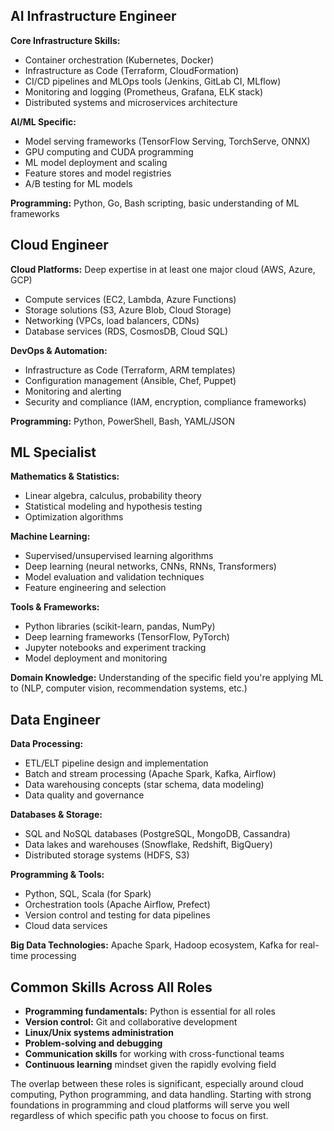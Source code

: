 ## AI Infrastructure Engineer

**Core Infrastructure Skills:**
- Container orchestration (Kubernetes, Docker)
- Infrastructure as Code (Terraform, CloudFormation)
- CI/CD pipelines and MLOps tools (Jenkins, GitLab CI, MLflow)
- Monitoring and logging (Prometheus, Grafana, ELK stack)
- Distributed systems and microservices architecture

**AI/ML Specific:**
- Model serving frameworks (TensorFlow Serving, TorchServe, ONNX)
- GPU computing and CUDA programming
- ML model deployment and scaling
- Feature stores and model registries
- A/B testing for ML models

**Programming:** Python, Go, Bash scripting, basic understanding of ML frameworks

## Cloud Engineer

**Cloud Platforms:** Deep expertise in at least one major cloud (AWS, Azure, GCP)
- Compute services (EC2, Lambda, Azure Functions)
- Storage solutions (S3, Azure Blob, Cloud Storage)
- Networking (VPCs, load balancers, CDNs)
- Database services (RDS, CosmosDB, Cloud SQL)

**DevOps & Automation:**
- Infrastructure as Code (Terraform, ARM templates)
- Configuration management (Ansible, Chef, Puppet)
- Monitoring and alerting
- Security and compliance (IAM, encryption, compliance frameworks)

**Programming:** Python, PowerShell, Bash, YAML/JSON

## ML Specialist

**Mathematics & Statistics:**
- Linear algebra, calculus, probability theory
- Statistical modeling and hypothesis testing
- Optimization algorithms

**Machine Learning:**
- Supervised/unsupervised learning algorithms
- Deep learning (neural networks, CNNs, RNNs, Transformers)
- Model evaluation and validation techniques
- Feature engineering and selection

**Tools & Frameworks:**
- Python libraries (scikit-learn, pandas, NumPy)
- Deep learning frameworks (TensorFlow, PyTorch)
- Jupyter notebooks and experiment tracking
- Model deployment and monitoring

**Domain Knowledge:** Understanding of the specific field you're applying ML to (NLP, computer vision, recommendation systems, etc.)

## Data Engineer

**Data Processing:**
- ETL/ELT pipeline design and implementation
- Batch and stream processing (Apache Spark, Kafka, Airflow)
- Data warehousing concepts (star schema, data modeling)
- Data quality and governance

**Databases & Storage:**
- SQL and NoSQL databases (PostgreSQL, MongoDB, Cassandra)
- Data lakes and warehouses (Snowflake, Redshift, BigQuery)
- Distributed storage systems (HDFS, S3)

**Programming & Tools:**
- Python, SQL, Scala (for Spark)
- Orchestration tools (Apache Airflow, Prefect)
- Version control and testing for data pipelines
- Cloud data services

**Big Data Technologies:** Apache Spark, Hadoop ecosystem, Kafka for real-time processing

## Common Skills Across All Roles

- **Programming fundamentals:** Python is essential for all roles
- **Version control:** Git and collaborative development
- **Linux/Unix systems administration**
- **Problem-solving and debugging**
- **Communication skills** for working with cross-functional teams
- **Continuous learning** mindset given the rapidly evolving field

The overlap between these roles is significant, especially around cloud computing, Python programming, and data handling. Starting with strong foundations in programming and cloud platforms will serve you well regardless of which specific path you choose to focus on first.